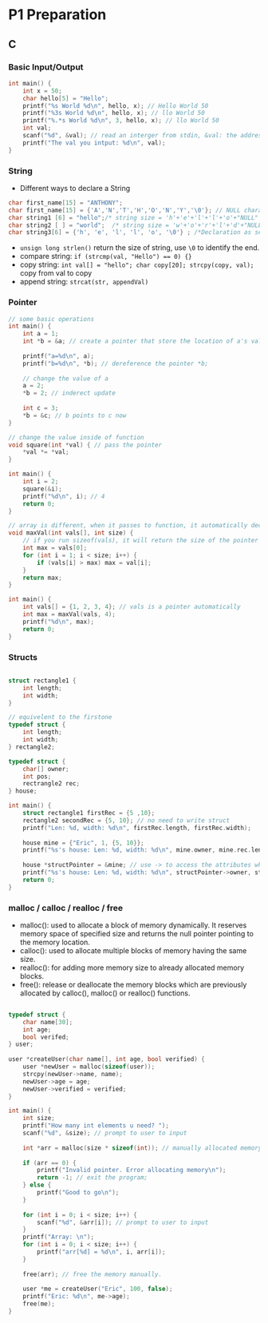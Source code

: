 # P1 Preparation

## C

### Basic Input/Output

```c
int main() {
    int x = 50;
    char hello[5] = "Hello";
    printf("%s World %d\n", hello, x); // Hello World 50
    printf("%3s World %d\n", hello, x); // llo World 50
    printf("%.*s World %d\n", 3, hello, x); // llo World 50
    int val;
    scanf("%d", &val); // read an interger from stdin, &val: the address of operator (pointer)
    printf("The val you intput: %d\n", val);
}
``` 

### String

* Different ways to declare a String

```c
char first_name[15] = "ANTHONY";
char first_name[15] = {'A','N','T','H','O','N','Y','\0'}; // NULL character '\0' is required at end in this declaration
char string1 [6] = "hello";/* string size = 'h'+'e'+'l'+'l'+'o'+"NULL" = 6 */
char string2 [ ] = "world";  /* string size = 'w'+'o'+'r'+'l'+'d'+"NULL" = 6 */
char string3[6] = {'h', 'e', 'l', 'l', 'o', '\0'} ; /*Declaration as set of characters ,Size 6*/
```

* `unsign long strlen()` return the size of string, use `\0` to identify the end.
* compare string: `if (strcmp(val, "Hello") == 0) {}`
* copy string: `int val[] = "hello"; char copy[20]; strcpy(copy, val);` copy from val to copy
* append string: `strcat(str, appendVal)`

### Pointer

```c
// some basic operations
int main() {
    int a = 1;
    int *b = &a; // create a pointer that store the location of a's value;
    
    printf("a=%d\n", a); 
    printf("b=%d\n", *b); // dereference the pointer *b;
    
    // change the value of a
    a = 2;
    *b = 2; // inderect update
    
    int c = 3;
    *b = &c; // b points to c now
}
```

```c
// change the value inside of function
void square(int *val) { // pass the pointer
    *val *= *val;
}

int main() {
    int i = 2;
    square(&i);
    printf("%d\n", i); // 4
    return 0;
}
```

```c
// array is different, when it passes to function, it automatically decay as a pointer.
void maxVal(int vals[], int size) { 
    // if you run sizeof(vals), it will return the size of the pointer not array.
    int max = vals[0];
    for (int i = 1; i < size; i++) {
        if (vals[i] > max) max = val[i];
    }
    return max;
}

int main() {
    int vals[] = {1, 2, 3, 4}; // vals is a pointer automatically
    int max = maxVal(vals, 4);
    printf("%d\n", max);
    return 0;
}
```

### Structs

```c

struct rectangle1 {
    int length;
    int width;
}

// equivelent to the firstone
typedef struct {
    int length;
    int width;
} rectangle2;

typedef struct {
    char[] owner;
    int pos;
    rectrangle2 rec;
} house;

int main() {
    struct rectangle1 firstRec = {5 ,10};
    rectangle2 secondRec = {5, 10}; // no need to write struct
    printf("Len: %d, width: %d\n", firstRec.length, firstRec.width);
    
    house mine = {"Eric", 1, {5, 10}};
    printf("%s's house: Len: %d, width: %d\n", mine.owner, mine.rec.length, mine.rec.width);
    
    house *structPointer = &mine; // use -> to access the attributes when you use pointers
    printf("%s's house: Len: %d, width: %d\n", structPointer->owner, structPointer->rec.length, structPointer->rec.width);    
    return 0;
}
```

### malloc / calloc / realloc / free

* malloc():  used to allocate a block of memory dynamically. It reserves memory space of specified size and returns the null pointer pointing to the memory location.
* calloc(): used to allocate multiple blocks of memory having the same size. 
* realloc(): for adding more memory size to already allocated memory blocks.
* free(): release or deallocate the memory blocks which are previously allocated by calloc(), malloc() or realloc() functions.

```c

typedef struct {
    char name[30];
    int age;
    bool verifed;
} user;
    
user *createUser(char name[], int age, bool verified) {
    user *newUser = malloc(sizeof(user));
    strcpy(newUser->name, name);
    newUser->age = age;
    newUser->verified = verified;
}

int main() {
    int size;
    printf("How many int elements u need? ");
    scanf("%d", &size); // prompt to user to input
    
    int *arr = malloc(size * sizeof(int)); // manually allocated memory need to be free manually as well.
    
    if (arr == 0) {
        printf("Invalid pointer. Error allocating memory\n");
        return -1; // exit the program;
    } else {
        printf("Good to go\n");
    }
    
    for (int i = 0; i < size; i++) {
        scanf("%d", &arr[i]); // prompt to user to input
    }
    printf("Array: \n");
    for (int i = 0; i < size; i++) {
        printf("arr[%d] = %d\n", i, arr[i]);
    }
    
    free(arr); // free the memory manually.
    
    user *me = createUser("Eric", 100, false);
    printf("Eric: %d\n", me->age);
    free(me);
}
```